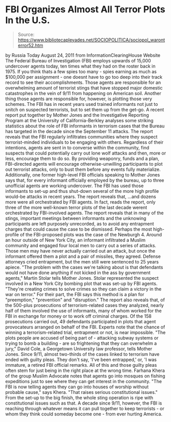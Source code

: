 # FBI Organizes Almost All Terror Plots In the U.S.

> Source: https://www.bibliotecapleyades.net/SOCIOPOLITICA/sociopol_waronterror52.htm

by
Russia Today
August 24, 2011
from
InformationClearingHouse Website
The Federal Bureau of Investigation (FBI) employs
upwards of 15,000 undercover agents today, ten times what they had on the
roster back in 1975.
If you think thats a few spies too many - spies earning as much as $100,000
per assignment - one doesnt have to go too deep into their track record to
see their accomplishments. Those agents are responsible for an overwhelming
amount of terrorist stings that have stopped major domestic catastrophes in
the vein of 9/11 from happening on American soil.
Another thing those agents are responsible for, however, is plotting those
very schemes.
The FBI has in recent years used trained informants not just to snitch on
suspected terrorists, but to set them up from the get-go. A
recent report
put together by Mother Jones and the Investigative Reporting Program at the
University of California-Berkley analyses some striking statistics about the
role of FBI informants in terrorism cases that the Bureau has targeted in
the decade since
the September 11 attacks.
The report reveals that the FBI regularly infiltrates communities where they
suspect terrorist-minded individuals to be engaging with others. Regardless
of their intentions, agents are sent in to converse within the community,
find suspects that could potentially carry out lone wolf attacks and then,
more or less, encourage them to do so.
By providing weaponry, funds and a plan,
FBI-directed agents will encourage otherwise-unwilling participants to plot
out terrorist attacks, only to bust them before any events fully
materialize.
Additionally, one former high-level FBI officials speaking to Mother Jones
says that, for every informant officially employed by the bureau, up to
three unofficial agents are working undercover.
The FBI has used those informants to set-up and thus shut-down several of
the more high profile would-be attacks in recent years.
The report reveals that,
...and dozens more were all orchestrated by FBI agents.
In fact, reads the report, only three of the more well-known terror plots of
the last decade werent orchestrated by FBI-involved agents.
The report reveals that in many of the stings, important meetings between
informants and the unknowing participants are left purposely unrecorded, as
to avoid any entrapment charges that could cause the case to be dismissed.
Perhaps the most high-profile of the
FBI-proposed plots was
the case of the Newburgh 4.
Around an hour outside of
New York City, an informant infiltrated a Muslim community and engaged four
local men to carry out a series of attacks. Those men may have never
actually carried out an attack, but once the informant offered them a plot
and a pair of missiles, they agreed.
Defense attorneys cried entrapment, but the
men still were sentenced to 25 years apiece.
"The problem with the cases we're talking
about is that defendants would not have done anything if not kicked in
the ass by government agents," Martin Stolar tells Mother Jones.
Stolar represented the suspect involved in a New
York City bombing plot that was set-up by FBI agents.
"They're creating crimes to solve crimes so
they can claim a victory in the war on terror."
For their part, the FBI says this method is a
plan for "preemption," "prevention" and "disruption."
The report also reveals that, of the 500-plus prosecutions of
terrorism-related cases they analyzed, nearly half of them involved the use
of informants, many of whom worked for the FBI in exchange for money or to
work off criminal charges. Of the 158 prosecutions carried out, 49
defendants participated in plots that agent provocateurs arranged on behalf
of the FBI.
Experts note that the chance of winning a terrorism-related trial,
entrapment or not, is near impossible.
"The plots people are accused of being part
of - attacking subway systems or trying to bomb a building - are so
frightening that they can overwhelm a jury," David Cole, a Georgetown
University law professor, tells Mother Jones.
Since 9/11, almost two-thirds of the cases
linked to terrorism have ended with guilty pleas.
They don't say, 'I've been entrapped,' or,
'I was immature, a retired FBI official remarks.
All of this and those guilty pleas often stem
for just being in the right place at the wrong time.
Farhana Khera of the group Muslim Advocate notes
that agents go into mosques on fishing expeditions just to see where they
can get interest in the community.
"The FBI is now telling agents they can go
into houses of worship without probable cause," says Khera. "That raises
serious constitutional issues."
From the set-up to the big finish, the whole
sting operation is ripe with constitutional issues such as that.
A decade since 9/11, however, the FBI is
reaching through whatever means it can pull together to keep terrorists - or
whom they think could someday become one - from ever hurting America.

